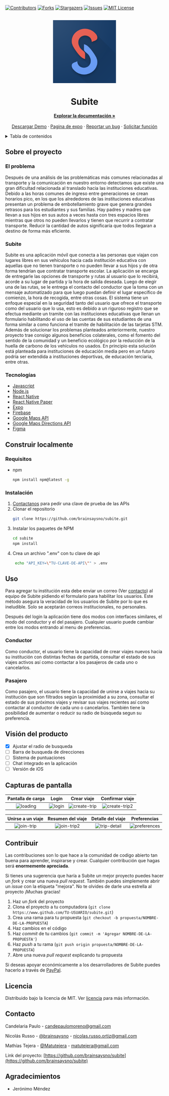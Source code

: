 <div id="top"></div>

[![Contributors][contributors-shield]][contributors-url]
[![Forks][forks-shield]][forks-url]
[![Stargazers][stars-shield]][stars-url]
[![Issues][issues-shield]][issues-url]
[![MIT License][license-shield]][license-url]

<br />
<div align="center">
  <a href="https://github.com/brainsaysno/subite">
    <img src="assets/icon.png" alt="Logo" width="200" height="200">
  </a>

<h1 align="center">Subite</h1>

  <p align="center">
    <a href="https://github.com/brainsaysno/subite"><strong>Explorar la documentación »</strong></a>
    <br />
    <br />
    <a href="https://expo.dev/artifacts/97a5021c-ddc7-44cb-89da-c4aebb350705">Descargar Demo</a>
    ·
    <a href="https://expo.dev/@vendedordewards/subite">Pagina de expo</a>
    ·
    <a href="https://github.com/brainsaysno/subite/issues">Reportar un bug</a>
    ·
    <a href="https://github.com/brainsaysno/subite/issues">Solicitar función</a>
    
  </p>
</div>

<details>
  <summary>Tabla de contenidos</summary>
  <ol>
    <li>
      <a href="#sobre-el-proyecto">Sobre el proyecto</a>
      <ul>
        <li><a href="#el-problema">El problema</a></li>
        <li><a href="#subite">Subite</a></li>
        <li><a href="#tecnologías">Tecnologías</a></li>
      </ul>
    </li>
    <li>
      <a href="#construir-localmente">Construir localmente</a>
      <ul>
        <li><a href="#requisitos">Requisitos</a></li>
        <li><a href="#instalación">Instalación</a></li>
      </ul>
    </li>
    <li><a href="#uso">Uso</a>
      <ul>
      <li><a href="#conductor">Conductor</a></li>
      <li><a href="#pasajero">Pasajero</a></li>
      </ul>
    </li>
    <li><a href="#vision-del-producto">Visión del producto</a></li>
    <li><a href="#contribuir">Contribuir</a></li>
    <li><a href="#licencia">Licencia</a></li>
    <li><a href="#contacto">Contacto</a></li>
    <li><a href="#agradecimientos">Agradecimientos</a></li>
  </ol>
</details>

## Sobre el proyecto

### El problema

Después de una análisis de las problemáticas más comunes relacionadas al transporte y la comunicación en nuestro entorno detectamos que existe una gran dificultad relacionada al translado hacia las instituciones educativas. Debido a las horas comunes de ingreso entre generaciones se crean horarios pico, en los que los alrededores de las instituciones educativas presentan un problema de embotellamiento grave que genera grandes retrasos para los estudiantes y sus familias. Hay padres y madres que llevan a sus hijos en sus autos a veces hasta con tres espacios libres mientras que otros no pueden llevarlos y tienen que recurrir a contratar transporte. Reducir la cantidad de autos significaría que todos llegaran a destino de forma más eficiente.

### Subite

Subite es una aplicación móvil que conecta a las personas que viajan con lugares libres en sus vehículos hacia cada institución educativa con aquellas que no tienen transporte o no pueden llevar a sus hijos y de otra forma tendrían que contratar transporte escolar. La aplicación se encarga de entregarle las opciones de transporte y rutas al usuario que lo recibirá, acorde a su lugar de partida y la hora de salida deseada. Luego de elegir una de las rutas, se le entrega el contacto del conductor que la toma con un mensaje automatizado para que luego puedan definir el lugar específico de comienzo, la hora de recogida, entre otras cosas.
El sistema tiene un enfoque especial en la seguridad tanto del usuario que ofrece el transporte como del usuario que lo usa, esto es debido a un riguroso registro que se efectua mediante un tramite con las instituciones educativas que llenan un formulario habilitando el uso de las cuentas de sus estudiantes de una forma similar a como funciona el tramite de habilitación de las tarjetas STM.
Además de solucionar los problemas planteados anteriormente, nuestro proyecto trae consigo algunos beneficios colaterales, como el fomento del sentido de la comunidad y un beneficio ecológico por la reducción de la huella de carbono de los vehículos no usados. En principio esta solución está planteada para instituciones de educación media pero en un futuro podría ser extendida a instituciones deportivas, de educación terciaria, entre otras.

### Tecnologías

- [Javascript](https://reactnative.dev)
- [Node.js](https://nodejs.org/)
- [React Native](https://reactjs.org/)
- [React Native Paper](https://callstack.github.io/react-native-paper/)
- [Expo](https://expo.dev)
- [Firebase](https://firebase.google.com)
- [Google Maps API](https://developers.google.com/maps/documentation/javascript/overview?_gl=1*9dtta9*_ga*MTAyNDM4NzMyNS4xNjM1NTI3Nzg1*_ga_NRWSTWS78N*MTYzNTUyNzc4NC4xLjAuMTYzNTUyNzc4Ny4w)
- [Google Maps Directions API](https://developers.google.com/maps/documentation/javascript/directions?_gl=1*18fw8eu*_ga*MTAyNDM4NzMyNS4xNjM1NTI3Nzg1*_ga_NRWSTWS78N*MTYzNTUyNzc4NC4xLjEuMTYzNTUyNzgwMi4w)
- [Figma](https://www.figma.com)

## Construir localmente

### Requisitos

- npm
  ```sh
  npm install npm@latest -g
  ```

### Instalación

1. [Contactanos](#contacto) para pedir una clave de prueba de las APIs
2. Clonar el repositorio
   ```sh
   git clone https://github.com/brainsaysno/subite.git
   ```
3. Instalar los paquetes de NPM
   ```sh
   cd subite
   npm install
   ```
4. Crea un archivo ".env" con tu clave de api
   ```sh
    echo "API_KEY=\"TU-CLAVE-DE-API\"" > .env
   ```

## Uso

Para agregar tu institución esta debe enviar un correo (Ver [contacto](#contacto)) al equipo de Subite pidiendo el formulario para habilitar los usuarios. Este método asegura la veracidad de los usuarios de Subite por lo que es ineludible. Solo se aceptarán correos institucionales, no personales.

Después del login la aplicación tiene dos modos con interfaces similares, el modo del conductor y el del pasajero. Cualquier usuario puede cambiar entre los modos entrando al menu de preferencias.

### Conductor

Como conductor, el usuario tiene la capacidad de crear viajes nuevos hacia su institución con distintas fechas de partida, consultar el estado de sus viajes activos así como contactar a los pasajeros de cada uno o cancelarlos.

### Pasajero

Como pasajero, el usuario tiene la capacidad de unirse a viajes hacia su institución que son filtrados según la proximidad a su zona, consultar el estado de sus próximos viajes y revisar sus viajes recientes así como contactar al conductor de cada uno o cancelarlos. También tiene la posibilidad de aumentar o reducir su radio de búsqueda segun su preferencia.

## Visión del producto

- [x] Ajustar el radio de busqueda
- [ ] Barra de busqueda de direcciones
- [ ] Sistema de puntuaciones
- [ ] Chat integrado en la aplicación
- [ ] Versión de iOS

## Capturas de pantalla

|                                                 Pantalla de carga                                                 |                                                      Login                                                      |                                                      Crear viaje                                                      |                                                    Confirmar viaje                                                     |
| :---------------------------------------------------------------------------------------------------------------: | :-------------------------------------------------------------------------------------------------------------: | :-------------------------------------------------------------------------------------------------------------------: | :--------------------------------------------------------------------------------------------------------------------: |
| ![loading](https://user-images.githubusercontent.com/48187554/139491370-12c74974-6564-4608-9ea4-681095bf81e6.png) | ![login](https://user-images.githubusercontent.com/48187554/139482639-8937cb67-19e7-4679-b6c4-4bee40eb9d5a.png) | ![create-trip](https://user-images.githubusercontent.com/48187554/139491735-9ff72cc5-e573-435b-828b-ac7c339d58c8.png) | ![create-trip2](https://user-images.githubusercontent.com/48187554/139482624-2af0f261-1f42-49b0-b253-325eb8d621f6.png) |

|                                                  Unirse a un viaje                                                  |                                                  Resumen del viaje                                                   |                                                   Detalle del viaje                                                   |                                                     Preferencias                                                      |
| :-----------------------------------------------------------------------------------------------------------------: | :------------------------------------------------------------------------------------------------------------------: | :-------------------------------------------------------------------------------------------------------------------: | :-------------------------------------------------------------------------------------------------------------------: |
| ![join-trip](https://user-images.githubusercontent.com/48187554/139482627-aef795c9-d746-4cd6-b74d-6b638ec20b27.png) | ![join-trip2](https://user-images.githubusercontent.com/48187554/139491984-879ac927-72e8-4471-9861-b8b9e4acf28f.png) | ![trip-detail](https://user-images.githubusercontent.com/48187554/139482644-20715e65-7cdb-4c13-9c32-c2c608375c7f.png) | ![preferences](https://user-images.githubusercontent.com/48187554/139482641-a4254d47-f468-46c4-80e0-d52c830304ba.png) |

## Contribuir

Las contribuciones son lo que hace a la comunidad de codigo abierto tan buena para aprender, inspirarse y crear. Cualquier contribución que hagas será **enormemente apreciada**.

Si tienes una sugerencia que haría a Subite un mejor proyecto puedes hacer un _fork_ y crear una nueva _pull request_. También puedes simplemente abrir un _issue_ con la etiqueta "mejora". No te olvides de darle una estrella al proyecto ¡Muchas gracias!

1. Haz un _fork_ del proyecto
2. Clona el proyecto a tu computadora (`git clone https://www.github.com/TU-USUARIO/subite.git`)
3. Crea una rama para tu propuesta (`git checkout -b propuesta/NOMBRE-DE-LA-PROPUESTA`)
4. Haz cambios en el código
5. Haz _commit_ de tu cambios (`git commit -m 'Agregar NOMBRE-DE-LA-PROPUESTA'`)
6. Haz _push_ a tu rama (`git push origin propuesta/NOMBRE-DE-LA-PROPUESTA`)
7. Abre una nueva _pull request_ explicando tu propuesta

Si deseas apoyar económicamente a los desarrolladores de Subite puedes hacerlo a través de [PayPal](https://paypal.me/brainsaysno).

## Licencia

Distribuido bajo la licencia de MIT. Ver [licencia](LICENSE) para más información.

## Contacto

Candelaria Paulo - candepaulomoreno@gmail.com

Nicolás Russo - [@brainsaysno](https://twitter.com/brainsaysno) - nicolas.russo.ortiz@gmail.com

Mathías Tejera - [@Matutejera](https://twitter.com/Matutejera) - matutejera@gmail.com

Link del proyecto: [https://github.com/brainsaysno/subite](https://github.com/brainsaysno/subite)

## Agradecimientos

- Jerónimo Méndez

[contributors-shield]: https://img.shields.io/github/contributors/brainsaysno/subite.svg?style=for-the-badge
[contributors-url]: https://github.com/brainsaysno/subite/graphs/contributors
[forks-shield]: https://img.shields.io/github/forks/brainsaysno/subite.svg?style=for-the-badge
[forks-url]: https://github.com/brainsaysno/subite/network/members
[stars-shield]: https://img.shields.io/github/stars/brainsaysno/subite.svg?style=for-the-badge
[stars-url]: https://github.com/brainsaysno/subite/stargazers
[issues-shield]: https://img.shields.io/github/issues/brainsaysno/subite.svg?style=for-the-badge
[issues-url]: https://github.com/brainsaysno/subite/issues
[license-shield]: https://img.shields.io/github/license/brainsaysno/subite.svg?style=for-the-badge
[license-url]: https://github.com/brainsaysno/subite/blob/master/LICENSE.txt
[linkedin-shield]: https://img.shields.io/badge/-LinkedIn-black.svg?style=for-the-badge&logo=linkedin&colorB=555
[linkedin-url]: https://linkedin.com/in/linkedin_username
[product-screenshot]: images/screenshot.png

